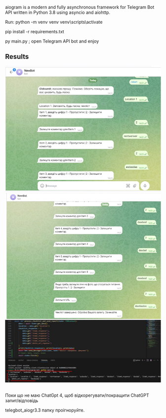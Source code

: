 aiogram is a modern and fully asynchronous framework for Telegram Bot API written in Python 3.8 using asyncio and aiohttp. 

Run:
python -m venv venv
venv\scripts\activate

pip install -r requirements.txt

py main.py ; open Telegram API bot and enjoy

## Results

<img src="images/telegram_bot1.jpg"/>

<img src="images/telegram_bot2.jpg"/>

<img src="images/telegram_bot3.jpg"/>

## 
Поки що не маю ChatGpt 4, щоб відкорегувати/покращити ChatGPT запит/відповідь

telegbot_aiogr3.3 папку проігноруйте.